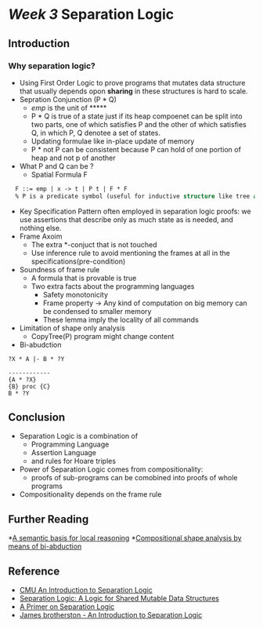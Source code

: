 # *Week 3* Separation Logic

## Introduction

### Why separation logic?
* Using First Order Logic to prove programs that mutates data structure that usually depends opon **sharing** in these structures is hard to scale.
* Sepration Conjunction (P * Q)
  * *emp* is the unit of *****
  * P * Q is true of a state just if its heap compoenet can be split into two parts, one of which satisfies P and the other of which satisfies Q, in which P, Q denotee a set of states.
  * Updating formulae like in-place update of memory
  * P * not P can be consistent because P can hold of one portion of heap and not p of another
* What P and Q can be ?
  * Spatial Formula F
```sml
  F ::= emp | x -> t | P t | F * F
  % P is a predicate symbol (useful for inductive structure like tree and list)
```
* Key Specification Pattern often employed in separation logic proofs: we use assertions that describe only as much state as is needed, and nothing else.
* Frame Axoim
  * The extra *-conjuct that is not touched
  * Use inference rule to avoid mentioning the frames at all in the specifications(pre-condition)
* Soundness of frame rule
  * A formula that is provable is true
  * Two extra facts about the programming languages
    * Safety monotonicity
    * Frame property -> Any kind of computation on big memory can be condensed to smaller memory
    * These lemma imply the locality of all commands
* Limitation of shape only analysis
  * CopyTree(P) program might change content
* Bi-abudction
```
?X * A |- B * ?Y

------------
{A * ?X}
{B} proc {C}
B * ?Y
```

## Conclusion
* Separation Logic is a combination of
  * Programming Language
  * Assertion Language
  * and rules for Hoare triples
* Power of Separation Logic comes from compositionality:
  * proofs of sub-programs can be comobined into proofs of whole programs
* Compositionality depends on the frame rule

## Further Reading
*[A semantic basis for local reasoning](https://pdfs.semanticscholar.org/2948/8d50923a674af28bbb656a852fdf9abfdcef.pdf)
*[Compositional shape analysis by means of bi-abduction](http://www0.cs.ucl.ac.uk/staff/p.ohearn/papers/popl09.pdf)

## Reference
* [CMU An Introduction to Separation Logic](https://www.cs.cmu.edu/~jcr/copenhagen08.pdf)
* [Separation Logic: A Logic for Shared Mutable Data Structures](https://www.cs.cmu.edu/~jcr/seplogic.pdf)
* [A Primer on Separation Logic](http://www0.cs.ucl.ac.uk/staff/p.ohearn/papers/Marktoberdorf11LectureNotes.pdf)
* [James brotherston - An Introduction to Separation Logic]()
